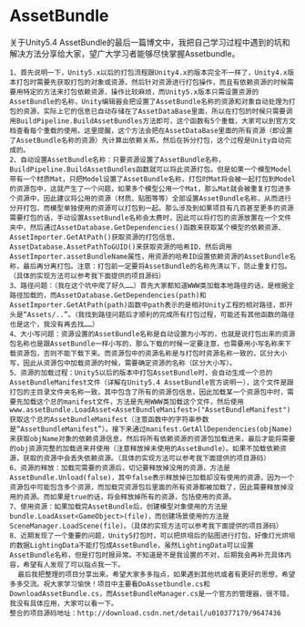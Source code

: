 # AssetBundle
关于Unity5.4 AssetBundle的最后一篇博文中，我把自己学习过程中遇到的坑和解决方法分享给大家，望广大学习者能够尽快掌握Assetbundle。

    1、首先说明一下，Unity5.x以后的打包流程跟Unity4.x的版本完全不一样了，Unity4.x版本打包时需要先获取打包的对象或资源，然后针对资源进行打包操作，而且有依赖资源的时候需要用特定的方法来打包依赖资源，操作比较麻烦，而Unity5.x版本只需设置资源的AssetBundle的名称，Unity编辑器会把设置了AssetBundle名称的资源和对象自动处理为打包的资源，实际上它的信息已自动存储在了AssetDataBase里面，所以在打包的时候只需要调用BuildPipeline.BuildAssetBundles方法即可，这个函数有5个重载，大家可以到官方文档查看每个重载的使用。这里提醒，这个方法会把在AssetDataBase里面的所有资源（即设置了AssetBundle名称的资源）先计算出依赖关系，然后在拆分打包，这个过程是Unity自动完成的。
    2、自动设置AssetBundle名称：只要资源设置了AssetBundle名称，BuildPipeline.BuildAssetBundles函数就可以将此资源打包。但是如果一个模型Model带有一个材质Mat，只把Model设置了AssetBundle名称，打包时Mat将会被一起打包到Model的资源包中，这就产生了一个问题，如果多个模型公用一个Mat，那么Mat就会被重复打包进多个资源中，因此建议将公用的资源（材质、贴图等等）全部设置AssetBundle名称，从而进行分开打包，而模型单独使用的资源可以打包到一起。那么涉及到如果项目有几百甚至更多的资源需要打包的话，手动设置AssetBundle名称会太费时，因此可以将打包的资源放置在一个文件夹中，然后通过AssetDatabase.GetDependencies()函数来获取某个模型的依赖资源、AssetImporter.GetAtPath()获取资源的打包信息、AssetDatabase.AssetPathToGUID()来获取资源的哈希ID，然后调用AssetImporter.assetBundleName属性，用资源的哈希ID设置依赖资源的AssetBundle名称，最后再分离打包。注意：打包前一定要将AssetBundle的名称先清以下，防止重复打包。（具体的实现方法可以参考我下面提供的项目源码）
    3、路径问题：（我在这个坑中爬了好久……）首先大家都知道WWW类加载本地路径的话，是根据全路径加载的，而AssetDatabase.GetDependencies(path)和AssetImporter.GetAtPath(path)函数中path表示的是相对Unity工程的相对路径，即开头是“Assets/..”。（我找到路径问题后才顺利的完成所有打包过程，可能还有其他函数的路径也是这个，我没有再去找……）
    4、大小写问题：资源设置的AssetBundle名称是自动设置为小写的，也就是说打包出来的资源包名称也是跟AssetBundle一样小写的，那么下载的时候一定要注意，也需要用小写名称来下载资源包，否则不能下载下来。而资源包中的资源名称是与打包时资源名称一致的，区分大小写，因此从资源包中加载资源的时候，需要确定资源的名称（区分大小写）。
    5、资源的加载过程：Unity5以后的版本中打包AssetBundle时，会自动生成一个总的AssetBundleManifest文件（详解在Unity5.4 AssetBundle官方说明一），这个文件是跟打包的主目录文件夹名称一致，其中包含了所有的资源包信息，因此加载某一个资源包中时，需要先加载这个总的manifest文件，方法是先用WWW类加载这个文件，然后使用www.assetBundle.LoadAsset<AssetBundleManifest>("AssetBundleManifest")获取这个总的AssetBundleManifest（注意函数中的字符串参数是“AssetBundleManifest”）。接下来通过manifest.GetAllDependencies(objName)来获取objName对象的依赖资源信息，然后将所有依赖资源的资源包加载进来，最后才能将需要的obj资源完整的加载进来并使用（注意释放掉未使用的AssetBundle）。如果不加载依赖资源，获取的资源中会丢失依赖资源。（具体的实现方法可以参考我下面提供的项目源码）
    6、资源的释放：加载完需要的资源后，切记要释放掉没用的资源，方法是AssetBundle.Unload(false)，其中false表示释放掉已加载却没有使用的资源，因为一个资源包中可能包含多个资源，而加载完资源包后里面的所有资源都被加载了，因此需要释放掉没用的资源。而如果是true的话，将会释放掉所有的资源，包括使用的资源。
    7、使用资源：如果加载完AssetBundle后，创建模型对象使用的方法是bundle.LoadAsset<GameObject>(file)，而创建场景使用的方法是SceneManager.LoadScene(file)。（具体的实现方法可以参考我下面提供的项目源码）
    8、近期发现了一个重要的问题，Unity5打包时，可以把烘培后的贴图进行打包，好像灯光烘培的数据LightingData不能打包成AssetBundle，虽然LightingData可以设置AssetBundle名称，但是打包时报异常。不知道是不是我设置的不对，后期我会再补充具体内容，希望有人发现了可以指点我一下。
      最后我把整理的项目分享出来。希望大家多多指点，如果遇到其他坑或者有更好的思想，希望多多交流。祝大家学习愉快！项目中主要看DoAssetbundle.cs和DownloadAssetBundle.cs，而AssetBundleManager.cs是一个官方的管理器，很不错，我没有具体应用，大家可以看一下。
    整合的项目源码地址：http://download.csdn.net/detail/u010377179/9647436
